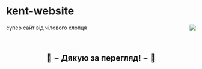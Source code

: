 # kent-website
супер сайт від чілового хлопця
<img src="https://i.pinimg.com/originals/8d/4b/77/8d4b77c44b7a68c0fd609411e2c0ec3c.gif" align="right">
  </div>
</div>
<div>
  <br>




  
<h2 align="center">💖 ~ Дякую за перегляд! ~ 💖</h2>
<div align="center">
